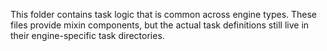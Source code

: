 This folder contains task logic that is common across engine types. These files
provide mixin components, but the actual task definitions still live in their
engine-specific task directories.

